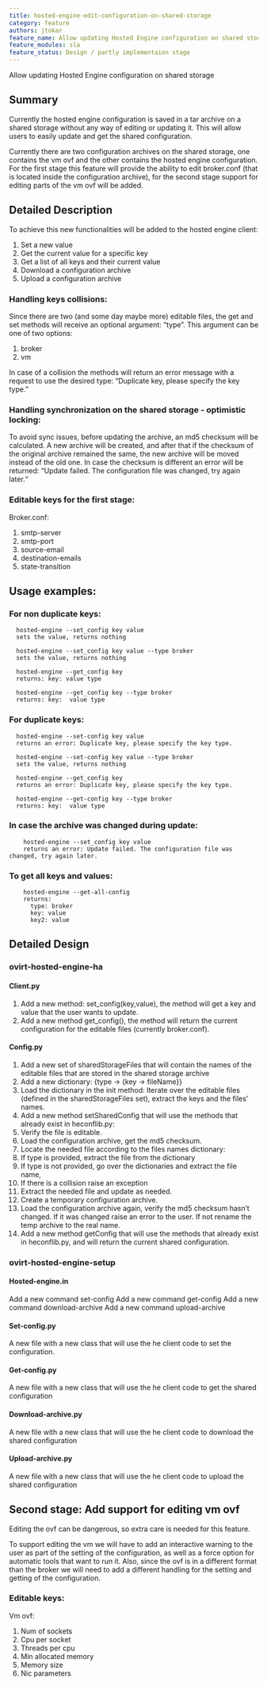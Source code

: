```yaml
---
title: hosted-engine-edit-configuration-on-shared-storage
category: feature
authors: jtokar
feature_name: Allow updating Hosted Engine configuration on shared storage
feature_modules: sla
feature_status: Design / partly implementaion stage
---
```


Allow updating Hosted Engine configuration on shared storage

## Summary
Currently the hosted engine configuration is saved in a tar archive on a shared storage without any way of editing or updating it. This will allow users to easily update and get the shared configuration. 

Currently there are two configuration archives on the shared storage, one contains the vm ovf and the other contains the hosted engine configuration.
For the first stage this feature will provide the ability to edit broker.conf (that is located inside the configuration archive), for the second stage support for editing parts of the vm ovf will be added.

## Detailed Description
To achieve this new functionalities will be added to the hosted engine client:
 1. Set a new value
 2. Get the current value for a specific key
 3. Get a list of all keys and their current value
 4. Download a configuration archive
 5. Upload a configuration archive

### Handling keys collisions:
Since there are two (and some day maybe more) editable files, the get and set methods will receive an optional argument: “type”.
This argument can be one of two options:
1.  broker
2.  vm

In case of a collision the methods will return an error message with a request to use the desired type: “Duplicate key, please specify the key type.”


### Handling synchronization on the shared storage - optimistic locking:
To avoid sync issues, before updating the archive, an md5 checksum will be calculated. A new archive will be created, and after that if the checksum of the original archive remained the same, the new archive will be moved instead of the old one.
In case the checksum is different an error will be returned: “Update failed. The configuration file was changed, try again later.“


### Editable keys for the first stage:
Broker.conf:
1.  smtp-server
2.  smtp-port
3.  source-email
4.  destination-emails
5.  state-transition

## Usage examples:
### For non duplicate keys:
      hosted-engine --set_config key value
      sets the value, returns nothing

      hosted-engine --set_config key value --type broker
      sets the value, returns nothing
  
      hosted-engine --get_config key
      returns: key: value type

      hosted-engine --get_config key --type broker
      returns: key:  value type

### For duplicate keys:
      hosted-engine --set-config key value
      returns an error: Duplicate key, please specify the key type.

      hosted-engine --set-config key value --type broker
      sets the value, returns nothing

      hosted-engine --get_config key
      returns an error: Duplicate key, please specify the key type.

      hosted-engine --get-config key --type broker
      returns: key:  value type

### In case the archive was changed during update:
        hosted-engine --set_config key value
        returns an error: Update failed. The configuration file was changed, try again later.

### To get all keys and values:
        hosted-engine --get-all-config
        returns:
          type: broker  
          key: value
          key2: value

## Detailed Design
### ovirt-hosted-engine-ha
#### Client.py
1. Add a new method: set_config(key,value), the method will get a key and value that the user wants to update.
2. Add a new method get_config(), the method will return the current configuration for the editable files (currently broker.conf).

#### Config.py
1. Add a new set of sharedStorageFiles that will contain the names of the editable files that are stored in the shared storage archive
2. Add a new dictionary: {type -> {key -> fileName}}
3. Load the dictionary in the init method:
  Iterate over the editable files (defined in the sharedStorageFiles set), extract the keys and the files’ names.
4. Add a new method setSharedConfig that will use the methods that already exist in  heconflib.py:
 1. Verify the file is editable.
 2. Load the configuration archive, get the md5 checksum.
 3. Locate the needed file according to the files names dictionary:
 4. If type is provided, extract the file from the dictionary
 5. If type is not provided, go over the dictionaries and extract the file name,
 6. If there is a collision raise an exception
 7. Extract the needed file and update as needed.
 8. Create a temporary configuration archive.
 9. Load the configuration archive again, verify  the md5 checksum hasn’t changed. If it was changed raise an error to the user. If not rename the temp archive to the real name.
5. Add a new method getConfig that will use the methods that already exist in  heconflib.py, and will return the current shared configuration.

### ovirt-hosted-engine-setup
#### Hosted-engine.in
Add a new command set-config
Add a new command get-config
Add a new command download-archive
Add a new command upload-archive
#### Set-config.py
A new file with a new class that will use the he client code to set the configuration.
#### Get-config.py
A new file with a new class that will use the he client code to get the shared configuration
#### Download-archive.py
A new file with a new class that will use the he client code to download the shared configuration
#### Upload-archive.py
A new file with a new class that will use the he client code to upload the shared configuration

## Second stage: Add support for editing vm ovf
Editing the ovf can be dangerous, so extra care is needed for this feature.

To support editing the vm we will have to add an interactive warning to the user as part of the setting of the configuration, as well as a force option for automatic tools that want to run it.
Also, since the ovf is in a different format than the broker we will need to add a different handling for the setting and getting of the configuration.

### Editable keys:
Vm ovf:
1. Num of sockets
2. Cpu per socket
3. Threads per cpu
4. Min allocated memory
5. Memory size
6. Nic parameters
